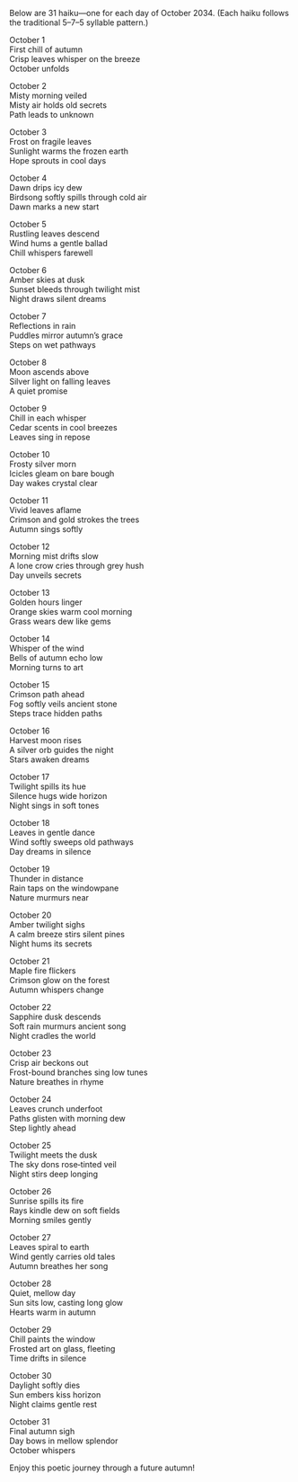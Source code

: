 Below are 31 haiku—one for each day of October 2034. (Each haiku follows the traditional 5–7–5 syllable pattern.)

October 1  
First chill of autumn  
Crisp leaves whisper on the breeze  
October unfolds  

October 2  
Misty morning veiled  
Misty air holds old secrets  
Path leads to unknown  

October 3  
Frost on fragile leaves  
Sunlight warms the frozen earth  
Hope sprouts in cool days  

October 4  
Dawn drips icy dew  
Birdsong softly spills through cold air  
Dawn marks a new start  

October 5  
Rustling leaves descend  
Wind hums a gentle ballad  
Chill whispers farewell  

October 6  
Amber skies at dusk  
Sunset bleeds through twilight mist  
Night draws silent dreams  

October 7  
Reflections in rain  
Puddles mirror autumn’s grace  
Steps on wet pathways  

October 8  
Moon ascends above  
Silver light on falling leaves  
A quiet promise  

October 9  
Chill in each whisper  
Cedar scents in cool breezes  
Leaves sing in repose  

October 10  
Frosty silver morn  
Icicles gleam on bare bough  
Day wakes crystal clear  

October 11  
Vivid leaves aflame  
Crimson and gold strokes the trees  
Autumn sings softly  

October 12  
Morning mist drifts slow  
A lone crow cries through grey hush  
Day unveils secrets  

October 13  
Golden hours linger  
Orange skies warm cool morning  
Grass wears dew like gems  

October 14  
Whisper of the wind  
Bells of autumn echo low  
Morning turns to art  

October 15  
Crimson path ahead  
Fog softly veils ancient stone  
Steps trace hidden paths  

October 16  
Harvest moon rises  
A silver orb guides the night  
Stars awaken dreams  

October 17  
Twilight spills its hue  
Silence hugs wide horizon  
Night sings in soft tones  

October 18  
Leaves in gentle dance  
Wind softly sweeps old pathways  
Day dreams in silence  

October 19  
Thunder in distance  
Rain taps on the windowpane  
Nature murmurs near  

October 20  
Amber twilight sighs  
A calm breeze stirs silent pines  
Night hums its secrets  

October 21  
Maple fire flickers  
Crimson glow on the forest  
Autumn whispers change  

October 22  
Sapphire dusk descends  
Soft rain murmurs ancient song  
Night cradles the world  

October 23  
Crisp air beckons out  
Frost-bound branches sing low tunes  
Nature breathes in rhyme  

October 24  
Leaves crunch underfoot  
Paths glisten with morning dew  
Step lightly ahead  

October 25  
Twilight meets the dusk  
The sky dons rose‐tinted veil  
Night stirs deep longing  

October 26  
Sunrise spills its fire  
Rays kindle dew on soft fields  
Morning smiles gently  

October 27  
Leaves spiral to earth  
Wind gently carries old tales  
Autumn breathes her song  

October 28  
Quiet, mellow day  
Sun sits low, casting long glow  
Hearts warm in autumn  

October 29  
Chill paints the window  
Frosted art on glass, fleeting  
Time drifts in silence  

October 30  
Daylight softly dies  
Sun embers kiss horizon  
Night claims gentle rest  

October 31  
Final autumn sigh  
Day bows in mellow splendor  
October whispers  

Enjoy this poetic journey through a future autumn!

